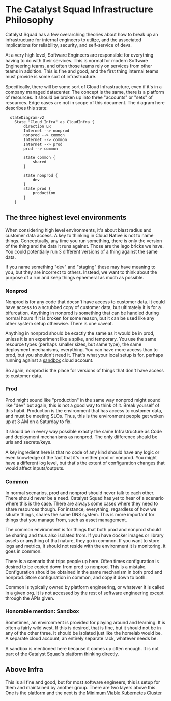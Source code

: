 # The Catalyst Squad Infrastructure Philosophy

Catalyst Squad has a few overarching theories about how to break up an infrastructure for internal engineers to utilize, and the associated implications for reliability, security, and self-service of devs.

At a very high level, Software Engineers are responsible for everything having to do with their services. This is normal for modern Software Engineering teams, and often those teams rely on services from other teams in addition. This is fine and good, and the first thing internal teams must provide is some sort of infrastructure.

Specifically, there will be some sort of Cloud Infrastructure, even if it's in a company managed datacenter. The concept is the same, there is a platform of resources. It should be broken up into three "accounts" or "sets" of resources. Edge cases are not in scope of this document. The diagram here describes this state:

```mermaid
  stateDiagram-v2
    State "Cloud Infra" as CloudInfra {
        direction LR
        Internet --> nonprod
        nonprod --> common
        Internet --> common
        Internet --> prod
        prod --> common

        state common {
            shared
        }

        state nonprod {
            dev
        }
        state prod {
            production
        }
    }
```

## The three highest level environments

When considering high level environments, it's about blast radius and customer data access. A key to thinking in Cloud Native is not to name things. Conceptually, any time you run something, there is only the version of the thing and the data it runs against. Those are the lego bricks we have. You could potentially run 3 different versions of a thing against the same data.

If you name something "dev" and "staging" these may have meaning to you, but they are incorrect to others. Instead, we want to think about the purpose of a run and keep things ephemeral as much as possible.

### Nonprod

Nonprod is for any code that doesn't have access to customer data. It could have access to a scrubbed copy of customer data, but ultimately it is for a bifurcation. Anything in nonprod is something that can be handled during normal hours if it is broken for some reason, but it can be used like any other system setup otherwise. There is one caveat.

Anything in nonprod should be exactly the same as it would be in prod, unless it is an experiment like a spike, and temporary. You use the same resource types (perhaps smaller sizes, but same type), the same deployment mechanisms, everything. You can have more access than to prod, but you shouldn't need it. That's what your local setup is for, perhaps running against a [sandbox](#honorable-mention-sandbox) cloud account.

So again, nonprod is the place for versions of things that don't have access to customer data.

### Prod

Prod might sound like "production" in the same way nonprod might sound like "dev" but again, this is not a good way to think of it. Break yourself of this habit. Production is the environment that has access to customer data, and must be meeting SLOs. Thus, this is the environment people get woken up at 3 AM on a Saturday to fix.

It should be in every way possible exactly the same Infrastructure as Code and deployment mechanisms as nonprod. The only difference should be urls and secrets/keys.

A key ingredient here is that no code of any kind should have any logic or even knowledge of the fact that it's in either prod or nonprod. You might have a different log level, but that's the extent of configuration changes that would affect inputs/outputs.

### Common

In normal scenarios, prod and nonprod should never talk to each other. There should never be a need. Catalyst Squad has yet to hear of a scenario where this is the case. There are always some cases where they need to share resources though. For instance, everything, regardless of how we situate things, shares the same DNS system. This is more important for things that you manage from, such as asset management.

The common environment is for things that both prod and nonprod should be sharing and thus also isolated from. If you have docker images or library assets or anything of that nature, they go in common. If you want to store logs and metrics, it should not reside with the environment it is monitoring, it goes in common.

There is a scenario that trips people up here. Often times configuration is desired to be copied down from prod to nonprod. This is a mistake. Configuration should be obtained in the same mechanism in both prod and nonprod. Store configuration in common, and copy it down to both.

Common is typically owned by platform engineering, or whatever it is called in a given org. It is not accessed by the rest of software engineering except through the APIs given.

### Honorable mention: Sandbox

Sometimes, an environment is provided for playing around and learning. It is often a fairly wild west. If this is desired, that is fine, but it should not be in any of the other three. It should be isolated just like the homelab would be. A separate cloud account, an entirely separate rack, whatever needs be.

A sandbox is mentioned here because it comes up often enough. It is not part of the Catalyst Squad's platform thinking directly.

## Above Infra

This is all fine and good, but for most software engineers, this is setup for them and maintained by another group. There are two layers above this. One is the [platform](platform.md) and the next is the [Minimum Viable Kubernetes Cluster](mvkube.md)
